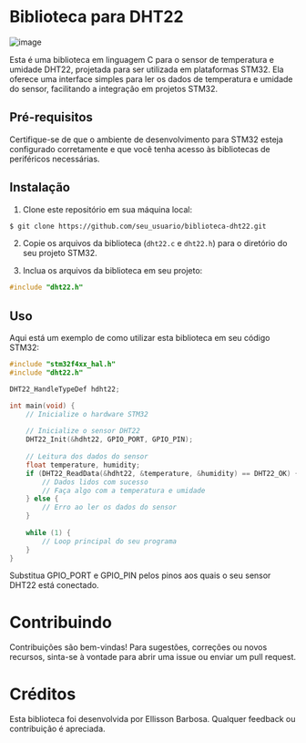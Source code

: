 # Biblioteca para DHT22
![image](https://github.com/EllissonSB/AAMCI/assets/57837838/b0b9df77-36cb-4275-97bb-f0028adac35e)

Esta é uma biblioteca em linguagem C para o sensor de temperatura e umidade DHT22, projetada para ser utilizada em plataformas STM32. Ela oferece uma interface simples para ler os dados de temperatura e umidade do sensor, facilitando a integração em projetos STM32.

## Pré-requisitos

Certifique-se de que o ambiente de desenvolvimento para STM32 esteja configurado corretamente e que você tenha acesso às bibliotecas de periféricos necessárias.

## Instalação

1. Clone este repositório em sua máquina local:

```bash
$ git clone https://github.com/seu_usuario/biblioteca-dht22.git
```
2. Copie os arquivos da biblioteca (`dht22.c` e `dht22.h`) para o diretório do seu projeto STM32.

3. Inclua os arquivos da biblioteca em seu projeto:

```c
#include "dht22.h"
```

## Uso
Aqui está um exemplo de como utilizar esta biblioteca em seu código STM32:
```c
#include "stm32f4xx_hal.h"
#include "dht22.h"

DHT22_HandleTypeDef hdht22;

int main(void) {
    // Inicialize o hardware STM32
    
    // Inicialize o sensor DHT22
    DHT22_Init(&hdht22, GPIO_PORT, GPIO_PIN);
    
    // Leitura dos dados do sensor
    float temperature, humidity;
    if (DHT22_ReadData(&hdht22, &temperature, &humidity) == DHT22_OK) {
        // Dados lidos com sucesso
        // Faça algo com a temperatura e umidade
    } else {
        // Erro ao ler os dados do sensor
    }
    
    while (1) {
        // Loop principal do seu programa
    }
}

```
Substitua GPIO_PORT e GPIO_PIN pelos pinos aos quais o seu sensor DHT22 está conectado.

# Contribuindo
Contribuições são bem-vindas! Para sugestões, correções ou novos recursos, sinta-se à vontade para abrir uma issue ou enviar um pull request.

# Créditos
Esta biblioteca foi desenvolvida por Ellisson Barbosa. Qualquer feedback ou contribuição é apreciada.
